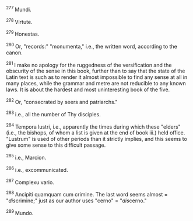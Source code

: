 <body>
 <p><a name="P5028_774425"></a>
 <sup>277 </sup>Mundi.</p>
 
 <p><a name="P5031_774542"></a>
 <sup>278 </sup>Virtute. </p>
 
 <p><a name="P5035_774695"></a>
 <sup>279 </sup>Honestas.</p>
 
 <p><a name="P5039_774851"></a>
 <sup>280 </sup>Or, "records:" "monumenta," i.e., the written word, according to the canon.</p>
 
 <p><a name="P5047_775190"></a>
 <sup>281 </sup>I make no apology for the ruggedness of the versification and the obscurity of the sense in this book, further than to say that the state of the Latin text is such as to render it almost impossible to find any sense at all in many places, while the grammar and metre are not reducible to any known laws. It is about the hardest and most uninteresting book of the five.</p>
 
 <p><a name="P5058_775980"></a>
 <sup>282 </sup>Or, "consecrated by seers and patriarchs."</p>
 
 <p><a name="P5060_776082"></a>
 <sup>283 </sup>i.e., all the number of Thy disciples.</p>
 
 <p><a name="P5062_776172"></a>
 <sup>284 </sup>Tempora lustri, i.e., apparently the times during which these "elders" (i.e., the bishops, of whom a list is given at the end of book iii.) held office. "Lustrum" is used of other periods than it strictly implies, and this seems to give some sense to this difficult passage.</p>
 
 <p><a name="P5066_776558"></a>
 <sup>285 </sup>i.e., Marcion.</p>
 
 <p><a name="P5068_776641"></a>
 <sup>286 </sup>i.e., excommunicated.</p>
 
 <p><a name="P5088_777436"></a>
 <sup>287 </sup>Complexu vario.</p>
 
 <p><a name="P5094_777665"></a>
 <sup>288 </sup>Ancipiti quamquam cum crimine. The last word seems almost = "<i>dis</i>crimine;" just as our author uses "cerno" = "<i>dis</i>cerno."</p>
 
 <p><a name="P5098_777912"></a>
 <sup>289 </sup>Mundo.</p>
 
 </body>
